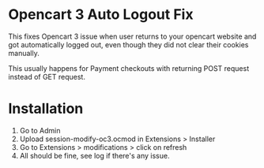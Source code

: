 # Opencart 3 Auto Logout Fix

This fixes Opencart 3 issue when user returns to your opencart website and got automatically logged out, even though they did not clear their cookies manually.

This usually happens for Payment checkouts with returning POST request instead of GET request.


# Installation

1. Go to Admin
2. Upload session-modify-oc3.ocmod in Extensions > Installer
3. Go to Extensions > modifications > click on refresh
4. All should be fine, see log if there's any issue.
